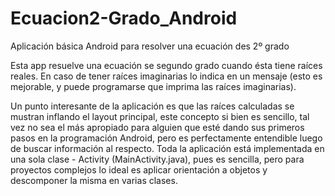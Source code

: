 # Ecuacion2-Grado_Android
Aplicación básica Android para resolver una ecuación des 2º grado

Esta app resuelve una ecuación se segundo grado cuando ésta tiene raíces reales. En caso de tener raíces imaginarias lo indica en 
un mensaje (esto es mejorable, y puede programarse que imprima las raíces imaginarias).

Un punto interesante de la aplicación es que las raíces calculadas se mustran inflando el layout principal, este concepto
si bien es sencillo, tal vez no sea el más apropiado para alguien que esté dando sus primeros pasos en la programación
Android, pero es perfectamente entendible luego de buscar información al respecto.
Toda la aplicación está implementada en una sola clase - Activity (MainActivity.java), pues es sencilla, pero para proyectos 
complejos lo ideal es aplicar orientación a objetos y descomponer la misma en varias clases.
